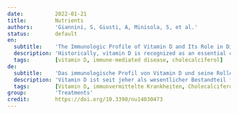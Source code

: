 ```yaml
---
date:          2022-01-21
title:         Nutrients
authors:       'Giannini, S, Giusti, A, Minisola, S, et al.'
status:        default
en:
  subtitle:    'The Immunologic Profile of Vitamin D and Its Role in Different Immune-Mediated Diseases: An Expert Opinion'
  description: 'Historically, vitamin D is recognized as an essential component for the maintenance of the musculoskeletal system. The immunomodulatory role of vitamin D in health and disease has gained much interest in recent years due to the many pathologies that share underlying immunological features where vitamin D has been shown to exert a potential role. Evidence from pre-clinical studies show that vitamin D elicits biological effects on both the innate and adaptive immune systems. Furthermore, in vivo studies have shown that administration of vitamin D can lead to changes in or the development of a range of immune-related diseases. This encourages the hypothesis that data derived from clinical and epidemiological studies connect vitamin D with the incidence and severity of many immune-mediated disorders such as rheumatoid arthritis, diabetes, and infectious diseases. Since some other immune-mediated diseases share similar features to that of viral infection such as COVID-19, in this review, we examined these other areas and the role of vitamin D in these diseases. '
  tags:        [vitamin D, immune-mediated disease, cholecalciferol]
de:
  subtitle:    'Das immunologische Profil von Vitamin D und seine Rolle bei verschiedenen immunvermittelten Krankheiten: Eine Expertenmeinung'
  description: 'Vitamin D ist seit jeher als wesentlicher Bestandteil für die Aufrechterhaltung des Bewegungsapparats anerkannt. Die immunmodulatorische Rolle von Vitamin D bei Gesundheit und Krankheit hat in den letzten Jahren stark an Interesse gewonnen, da es viele Krankheiten gibt, denen immunologische Merkmale zugrunde liegen und bei denen Vitamin D nachweislich eine Rolle spielen kann. Aus präklinischen Studien geht hervor, dass Vitamin D biologische Wirkungen sowohl auf das angeborene als auch auf das adaptive Immunsystem ausübt. Darüber hinaus haben In-vivo-Studien gezeigt, dass die Verabreichung von Vitamin D zu Veränderungen oder zur Entwicklung einer Reihe von immunbezogenen Krankheiten führen kann. Dies bestärkt die Hypothese, dass Daten aus klinischen und epidemiologischen Studien einen Zusammenhang zwischen Vitamin D und dem Auftreten und der Schwere vieler immunvermittelter Erkrankungen wie rheumatoide Arthritis, Diabetes und Infektionskrankheiten herstellen. Da einige andere immunvermittelte Krankheiten ähnliche Merkmale aufweisen wie die Virusinfektion, z. B. COVID-19, haben wir in dieser Übersicht diese anderen Bereiche und die Rolle von Vitamin D bei diesen Krankheiten untersucht.' 
  tags:        [Vitamin D, immunvermittelte Krankheiten, Cholecalciferol]
group:         'Treatments'
credit:        https://doi.org/10.3390/nu14030473
---
```

